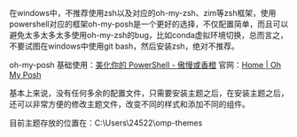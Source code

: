 在windows中，不推荐使用zsh以及对应的oh-my-zsh、zim等zsh框架，使用powershell对应的框架oh-my-posh是一个更好的选择，不仅配置简单，而且可以避免太多太多太多使用oh-my-zsh的bug，比如conda虚拟环境切换，总而言之，不要试图在windows中使用git bash，然后安装zsh，绝对不推荐。

oh-my-posh
基础使用：[美化你的 PowerShell - 傲慢或香橙](https://www.xiangshu233.cn/%E7%BE%8E%E5%8C%96%E4%BD%A0%E7%9A%84%20PowerShell%202024/)
官网：[Home | Oh My Posh](https://ohmyposh.dev/)

基本上来说，没有任何多余的配置文件，只需要安装主题之后，在安装主题之后，还可以非常方便的修改主题文件，改变不同的样式和添加不同的组件。

目前主题存放的位置在：C:\Users\24522\omp-themes